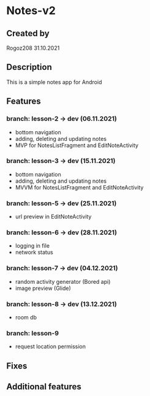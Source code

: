 # Notes-v2
## Created by
Rogoz208 31.10.2021

## Description
This is a simple notes app for Android

## Features
### branch: lesson-2 -> dev (06.11.2021)
- bottom navigation
- adding, deleting and updating notes
- MVP for NotesListFragment and EditNoteActivity

### branch: lesson-3 -> dev (15.11.2021)
- bottom navigation
- adding, deleting and updating notes
- MVVM for NotesListFragment and EditNoteActivity

### branch: lesson-5 -> dev (25.11.2021)
- url preview in EditNoteActivity

### branch: lesson-6 -> dev (28.11.2021)
- logging in file
- network status

### branch: lesson-7 -> dev (04.12.2021)
- random activity generator (Bored api)
- image preview (Glide)

### branch: lesson-8 -> dev (13.12.2021)
- room db

### branch: lesson-9
- request location permission 

## Fixes

## Additional features
